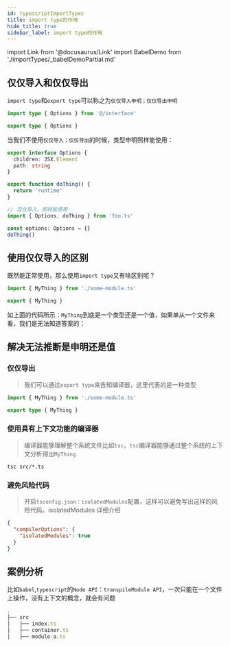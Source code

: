 ```yaml
---
id: typescriptImportTypes
title: import type的作用
hide_title: true
sidebar_label: import type的作用
---
```


import Link from '@docusaurus/Link'
import BabelDemo from './importTypes/\_babelDemoPartial.md'

## 仅仅导入和仅仅导出

`import type`和`export type`可以称之为`仅仅导入申明；仅仅导出申明`

```typescript
import type { Options } from '@/interface'

export type { Options }
```

当我们不使用`仅仅导入；仅仅导出`的时候，类型申明照样能使用：

```typescript title="foo.ts"
export interface Options {
  children: JSX.Element
  path: string
}

export function doThing() {
  return 'runtime'
}
```

```typescript title="bar.ts"
// 混合导入，照样能使用
import { Options, doThing } from 'foo.ts'

const options: Options = {}
doThing()
```

## 使用仅仅导入的区别

既然能正常使用，那么使用`import type`又有啥区别呢？

```typescript
import { MyThing } from './some-module.ts'

export { MyThing }
```

如上面的代码所示：`MyThing`到底是一个类型还是一个值，如果单从一个文件来看，我们是无法知道答案的：

## 解决无法推断是申明还是值

### 仅仅导出

> 我们可以通过`export type`来告知编译器，这里代表的是一种类型

```typescript
import { MyThing } from './some-module.ts'

export type { MyThing }
```

### 使用具有上下文功能的编译器

> 编译器能够理解整个系统文件比如`tsc`，`tsc`编译器能够通过整个系统的上下文分析得出`MyThing`

```shell
tsc src/*.ts
```

### 避免风险代码

> 开启`tsconfig.json：isolatedModules`配置，这样可以避免写出这样的风险代码。<Link to="/docs/enginee/typescript/typescriptTsConfigJSON#isolatedmodules">isolatedModules 详细介绍</Link>

```json
{
  "compilerOptions": {
    "isolatedModules": true
  }
}
```

## 案例分析

比如`babel`,`typescript`的`Node API`：`transpileModule API`，一次只能在一个文件上操作，没有上下文的概念，就会有问题

```javascript
.
├── src
│   ├── index.ts
│   ├── container.ts
│   ├── module-a.ts
```

<BabelDemo />

